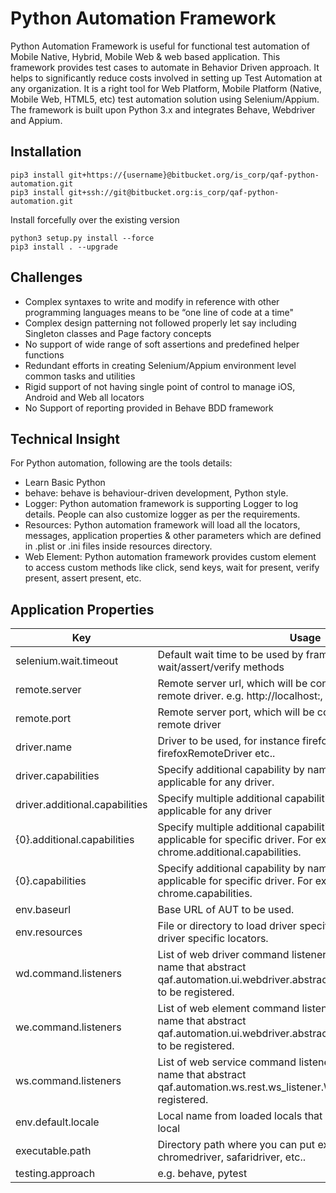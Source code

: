# Python Automation Framework #

Python Automation Framework is useful for functional test automation of Mobile Native, Hybrid, Mobile Web & web based application. This framework provides test cases to automate in Behavior Driven approach. It helps to significantly reduce costs involved in setting up Test Automation at any organization. It is a right tool for Web Platform, Mobile Platform (Native, Mobile Web, HTML5, etc) test automation solution using Selenium/Appium.
The framework is built upon Python 3.x and integrates Behave, Webdriver and Appium.

## Installation

    pip3 install git+https://{username}@bitbucket.org/is_corp/qaf-python-automation.git
    pip3 install git+ssh://git@bitbucket.org:is_corp/qaf-python-automation.git

Install forcefully over the existing version

    python3 setup.py install --force
    pip3 install . --upgrade

## Challenges
* Complex syntaxes to write and modify in reference with other programming languages means to be “one line of code at a time"
* Complex design patterning not followed properly let say including Singleton classes and Page factory concepts
* No support of wide range of soft assertions and predefined helper functions
* Redundant efforts in creating Selenium/Appium environment level common tasks and utilities
* Rigid support of not having single point of control to manage iOS, Android and Web all locators
* No Support of reporting provided in Behave BDD framework

## Technical Insight
For Python automation, following are the tools details:

* Learn Basic Python
* behave: behave is behaviour-driven development, Python style.
* Logger: Python automation framework is supporting Logger to log details. People can also customize logger as per the requirements.
* Resources: Python automation framework will load all the locators, messages, application properties & other parameters which are defined in .plist or .ini files inside resources directory.
* Web Element: Python automation framework provides custom element to access custom methods like click, send keys, wait for present, verify present, assert present, etc.

## Application Properties
Key  | Usage
------------- | -------------
selenium.wait.timeout | Default wait time to be used by framework by wait/assert/verify methods
remote.server | Remote server url, which will be considered if configured remote driver. e.g. http://localhost:, localhost, 127.0.0.1, etc..
remote.port | Remote server port, which will be considered if configured remote driver
driver.name | Driver to be used, for instance firefoxDriver or firefoxRemoteDriver etc..
driver.capabilities | Specify additional capability by name with this prefix that can applicable for any driver. 
driver.additional.capabilities | Specify multiple additional capabilities as map that can applicable for any driver
{0}.additional.capabilities | Specify multiple additional capabilities as map that can applicable for specific driver. For example, chrome.additional.capabilities.
{0}.capabilities | Specify additional capability by name with this prefix that can applicable for specific driver. For example, chrome.capabilities.
env.baseurl | Base URL of AUT to be used.
env.resources | File or directory to load driver specific resources, for instance driver specific locators.
wd.command.listeners | List of web driver command listeners (fully qualified class name that abstract qaf.automation.ui.webdriver.abstract_listener.DriverListener) to be registered.
we.command.listeners | List of web element command listeners (fully qualified class name that abstract qaf.automation.ui.webdriver.abstract_listener.ElementListener) to be registered.
ws.command.listeners | List of web service command listeners (fully qualified class name that abstract qaf.automation.ws.rest.ws_listener.WsListener) to be registered.
env.default.locale | Local name from loaded locals that need to treated as default local
executable.path | Directory path where you can put executable file. For example, chromedriver, safaridriver, etc..
testing.approach | e.g. behave, pytest